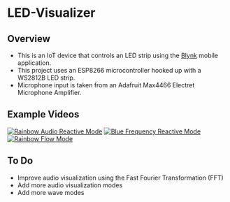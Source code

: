 # LED-Visualizer   
## Overview
* This is an IoT device that controls an LED strip using the [Blynk](https://blynk.io) mobile application.
* This project uses an ESP8266 microcontroller hooked up with a WS2812B LED strip.
* Microphone input is taken from an Adafruit Max4466 Electret Microphone Amplifier.

## Example Videos
[![Rainbow Audio Reactive Mode](https://img.youtube.com/vi/d28bb4c6270/0.jpg)](https://www.youtube.com/watch?v=d28bb4c6270)
[![Blue Frequency Reactive Mode](https://img.youtube.com/vi/7ieinGHtMzY/0.jpg)](https://www.youtube.com/watch?v=7ieinGHtMzY)
[![Rainbow Flow Mode](https://img.youtube.com/vi/4G8f9CNLrR8/0.jpg)](https://www.youtube.com/watch?v=4G8f9CNLrR8)

## To Do
* Improve audio visualization using the Fast Fourier Transformation (FFT)
* Add more audio visualization modes
* Add more wave modes
